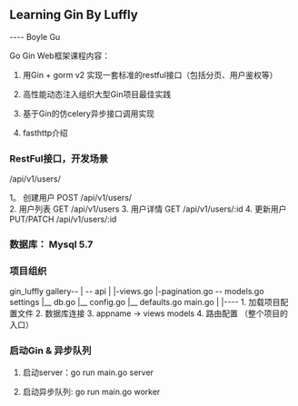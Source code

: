 ## Learning Gin By Luffly
---- Boyle Gu

Go Gin Web框架课程内容：
1. 用Gin + gorm v2 实现一套标准的restful接口（包括分页、用户鉴权等）

2. 高性能动态注入组织大型Gin项目最佳实践

3. 基于Gin的仿celery异步接口调用实现

4. fasthttp介绍


### RestFul接口，开发场景
/api/v1/users/

1。 创建用户
   POST   /api/v1/users/  
2. 用户列表
   GET    /api/v1/users
3. 用户详情
   GET    /api/v1/users/:id
4. 更新用户
   PUT/PATCH    /api/v1/users/:id

### 数据库： Mysql 5.7

### 项目组织
gin_luffly
  gallery--
         | -- api
              |
              |-views.go
              |-pagination.go
           -- models.go
  settings 
        |__ db.go
        |__ config.go
        |__ defaults.go
  main.go
    |
    |----  1. 加载项目配置文件
           2. 数据库连接
           3. appname -> views models
           4. 路由配置  （整个项目的入口）

### 启动Gin & 异步队列

1. 启动server：go run main.go server

2. 启动异步队列: go run main.go worker
